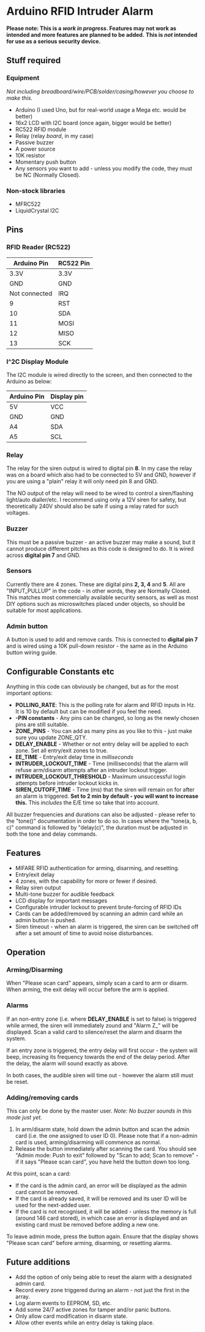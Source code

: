 # Arduino RFID Intruder Alarm

**Please note: This is a *work in progress*. Features may not work as intended and more features are planned to be added.**
**This is *not* intended for use as a serious security device.**

## Stuff required

### Equipment
*Not including breadboard/wire/PCB/solder/casing/however you choose to make this.*
- Arduino (I used Uno, but for real-world usage a Mega etc. would be better)
- 16x2 LCD with I2C board (once again, bigger would be better)
- RC522 RFID module
- Relay (relay *board*, in my case)
- Passive buzzer
- A power source
- 10K resistor
- Momentary push button
- Any sensors you want to add - unless you modify the code, they must be NC (Normally Closed).

### Non-stock libraries
- MFRC522
- LiquidCrystal I2C



## Pins

### RFID Reader (RC522)

|Arduino Pin|RC522 Pin|
|-----------|---------|
|3.3V|3.3V|
|GND|GND|
|Not connected|IRQ|
|9|RST|
|10|SDA|
|11|MOSI|
|12|MISO|
|13|SCK|

### I^2C Display Module

The I2C module is wired directly to the screen, and then connected to the Arduino as below:

|Arduino Pin|Display pin|
|-----------|-----------|
|5V|VCC|
|GND|GND|
|A4|SDA|
|A5|SCL|

### Relay

The relay for the siren output is wired to digital pin **8**. In my case the relay was on a board which also had to be connected to 5V and GND, however if you are using a "plain" relay it will only need pin 8 and GND.

The NO output of the relay will need to be wired to control a siren/flashing light/auto dialler/etc. I recommend using only a 12V siren for safety, but theoretically 240V should also be safe if using a relay rated for such voltages.

### Buzzer

This must be a passive buzzer - an active buzzer may make a sound, but it cannot produce different pitches as this code is designed to do. It is wired across **digital pin 7** and GND.

### Sensors

Currently there are 4 zones. These are digital pins **2, 3, 4** and **5**. All are "INPUT\_PULLUP" in the code - in other words, they are Normally Closed. This matches most commercially available security sensors, as well as most DIY options such as microswitches placed under objects, so should be suitable for most applications.

### Admin button

A button is used to add and remove cards. This is connected to **digital pin 7** and is wired using a 10K pull-down resistor - the same as in the Arduino button wiring guide.

## Configurable Constants etc

Anything in this code can obviously be changed, but as for the most important options:

- **POLLING_RATE**: This is the polling rate for alarm and RFID inputs in Hz. It is 10 by default but can be modified if you feel the need.
- **-PIN constants** - Any pins can be changed, so long as the newly chosen pins are still suitable.
- **ZONE_PINS** - You can add as many pins as you like to this - just make sure you update ZONE\_QTY.
- **DELAY_ENABLE** - Whether or not entry delay will be applied to each zone. Set all entry/exit zones to true.
- **EE_TIME** - Entry/exit delay time in *milliseconds*
- **INTRUDER_LOCKOUT_TIME** - Time (milliseconds) that the alarm will refuse arm/disarm attempts after an intruder lockout trigger.
- **INTRUDER_LOCKOUT_THRESHOLD** - Maximum unsuccessful login attempts before intruder lockout kicks in.
- **SIREN_CUTOFF_TIME** - Time (ms) that the siren will remain on for after an alarm is triggered. **Set to 2 min by default - you will want to increase this.** This *includes* the E/E time so take that into account.

All buzzer frequencies and durations can also be adjusted - please refer to the "tone()" documentation in order to do so. In cases where the "tone(a, b, c)" command is followed by "delay(c)", the duration must be adjusted in both the tone and delay commands.

## Features
- MIFARE RFID authentication for arming, disarming, and resetting.
- Entry/exit delay
- 4 zones, with the capability for more or fewer if desired.
- Relay siren output
- Multi-tone buzzer for audible feedback
- LCD display for important messages
- Configurable intruder lockout to prevent brute-forcing of RFID IDs
- Cards can be added/removed by scanning an admin card while an admin button is pushed.
- Siren timeout - when an alarm is triggered, the siren can be switched off after a set amount of time to avoid noise disturbances.

## Operation
### Arming/Disarming
When "Please scan card" appears, simply scan a card to arm or disarm. When arming, the exit delay will occur before the arm is applied.


### Alarms
If an non-entry zone (i.e. where **DELAY_ENABLE** is set to false) is triggered while armed, the siren will immediately zound and "Alarm Z_" will be displayed. Scan a valid card to silence/reset the alarm and disarm the system.

If an entry zone is triggered, the entry delay will first occur - the system will beep, increasing its frequency towards the end of the delay period. After the delay, the alarm will sound exactly as above.

In both cases, the audible siren will time out - however the alarm still must be reset.

### Adding/removing cards
This can only be done by the master user. *Note: No buzzer sounds in this mode just yet.*
1. In arm/disarm state, hold down the admin button and scan the admin card (i.e. the one assigned to user ID 0). Please note that if a non-admin card is used, arming/disarming will commence as normal.
2. Release the button immediately after scanning the card. You should see "Admin mode: Push to exit" followed by "Scan to add; Scan to remove" - if it says "Please scan card", you have held the button down too long.

At this point, scan a card:
- If the card is the admin card, an error will be displayed as the admin card cannot be removed.
- If the card is already saved, it will be removed and its user ID will be used for the next-added user.
- If the card is not recognised, it will be added - unless the memory is full (around 146 card stored), in which case an error is displayed and an existing card must be removed before adding a new one.

To leave admin mode, press the button again. Ensure that the display shows "Please scan card" before arming, disarming, or resetting alarms.


## Future additions
- Add the option of only being able to reset the alarm with a designated admin card.
- Record every zone triggered during an alarm - not just the first in the array.
- Log alarm events to EEPROM, SD, etc.
- Add some 24/7 active zones for tamper and/or panic buttons.
- Only allow card modification in disarm state.
- Allow other events while an entry delay is taking place.
